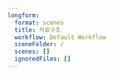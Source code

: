 ```yaml
---
longform:
  format: scenes
  title: 자료구조
  workflow: Default Workflow
  sceneFolder: /
  scenes: []
  ignoredFiles: []
---
```


